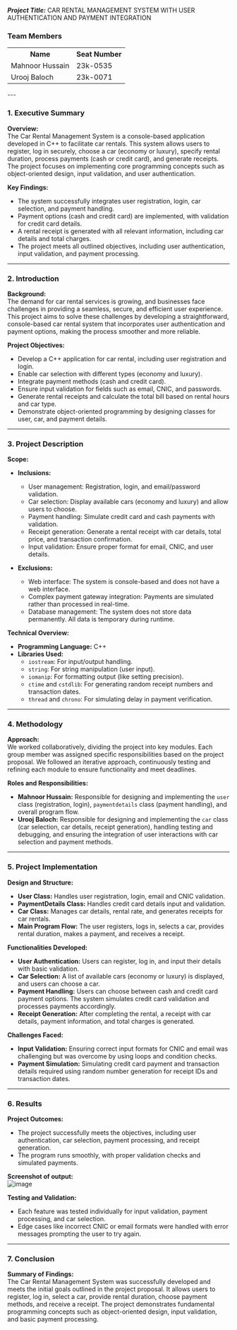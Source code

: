 ***Project Title:***
CAR RENTAL MANAGEMENT SYSTEM WITH USER AUTHENTICATION AND PAYMENT INTEGRATION
### Team Members
<table>
<tr>
	<th>Name</th>
	<th>Seat Number</th>
</tr>
<tr>
	<td> Mahnoor Hussain </td>
	<td> 23k-0535</td>
</tr>
<tr>
	<td> Urooj Baloch </td>
	<td> 23k-0071 </td>
</tr>
</table>
---

### 1. **Executive Summary**

**Overview:**  
The Car Rental Management System is a console-based application developed in C++ to facilitate car rentals. This system allows users to register, log in securely, choose a car (economy or luxury), specify rental duration, process payments (cash or credit card), and generate receipts. The project focuses on implementing core programming concepts such as object-oriented design, input validation, and user authentication.

**Key Findings:**  
- The system successfully integrates user registration, login, car selection, and payment handling.
- Payment options (cash and credit card) are implemented, with validation for credit card details.
- A rental receipt is generated with all relevant information, including car details and total charges.
- The project meets all outlined objectives, including user authentication, input validation, and payment processing.

---

### 2. **Introduction**

**Background:**  
The demand for car rental services is growing, and businesses face challenges in providing a seamless, secure, and efficient user experience. This project aims to solve these challenges by developing a straightforward, console-based car rental system that incorporates user authentication and payment options, making the process smoother and more reliable.

**Project Objectives:**  
- Develop a C++ application for car rental, including user registration and login.
- Enable car selection with different types (economy and luxury).
- Integrate payment methods (cash and credit card).
- Ensure input validation for fields such as email, CNIC, and passwords.
- Generate rental receipts and calculate the total bill based on rental hours and car type.
- Demonstrate object-oriented programming by designing classes for user, car, and payment details.

---

### 3. **Project Description**

**Scope:**  
- **Inclusions:**  
  - User management: Registration, login, and email/password validation.  
  - Car selection: Display available cars (economy and luxury) and allow users to choose.  
  - Payment handling: Simulate credit card and cash payments with validation.  
  - Receipt generation: Generate a rental receipt with car details, total price, and transaction confirmation.  
  - Input validation: Ensure proper format for email, CNIC, and user details.  

- **Exclusions:**  
  - Web interface: The system is console-based and does not have a web interface.  
  - Complex payment gateway integration: Payments are simulated rather than processed in real-time.  
  - Database management: The system does not store data permanently. All data is temporary during runtime.

**Technical Overview:**  
- **Programming Language:** C++  
- **Libraries Used:**  
  - `iostream`: For input/output handling.  
  - `string`: For string manipulation (user input).  
  - `iomanip`: For formatting output (like setting precision).  
  - `ctime` and `cstdlib`: For generating random receipt numbers and transaction dates.  
  - `thread` and `chrono`: For simulating delay in payment verification.  

---

### 4. **Methodology**

**Approach:**  
We worked collaboratively, dividing the project into key modules. Each group member was assigned specific responsibilities based on the project proposal. We followed an iterative approach, continuously testing and refining each module to ensure functionality and meet deadlines.

**Roles and Responsibilities:**  
- **Mahnoor Hussain:** Responsible for designing and implementing the `user` class (registration, login), `paymentdetails` class (payment handling), and overall program flow.
- **Urooj Baloch:** Responsible for designing and implementing the `car` class (car selection, car details, receipt generation), handling testing and debugging, and ensuring the integration of user interactions with car selection and payment methods.

---

### 5. **Project Implementation**

**Design and Structure:**  
- **User Class:** Handles user registration, login, email and CNIC validation.  
- **PaymentDetails Class:** Handles credit card details input and validation.  
- **Car Class:** Manages car details, rental rate, and generates receipts for car rentals.  
- **Main Program Flow:** The user registers, logs in, selects a car, provides rental duration, makes a payment, and receives a receipt.  

**Functionalities Developed:**  
- **User Authentication:** Users can register, log in, and input their details with basic validation.  
- **Car Selection:** A list of available cars (economy or luxury) is displayed, and users can choose a car.  
- **Payment Handling:** Users can choose between cash and credit card payment options. The system simulates credit card validation and processes payments accordingly.  
- **Receipt Generation:** After completing the rental, a receipt with car details, payment information, and total charges is generated.  

**Challenges Faced:**  
- **Input Validation:** Ensuring correct input formats for CNIC and email was challenging but was overcome by using loops and condition checks.  
- **Payment Simulation:** Simulating credit card payment and transaction details required using random number generation for receipt IDs and transaction dates.  

---

### 6. **Results**

**Project Outcomes:**  
- The project successfully meets the objectives, including user authentication, car selection, payment processing, and receipt generation.  
- The program runs smoothly, with proper validation checks and simulated payments.  

**Screenshot of output:**  
![image](https://github.com/user-attachments/assets/2e77a3b4-c9a3-4769-8c0b-baf01aa95ba0)


**Testing and Validation:**  
- Each feature was tested individually for input validation, payment processing, and car selection.  
- Edge cases like incorrect CNIC or email formats were handled with error messages prompting the user to try again.

---

### 7. **Conclusion**

**Summary of Findings:**  
The Car Rental Management System was successfully developed and meets the initial goals outlined in the project proposal. It allows users to register, log in, select a car, provide rental duration, choose payment methods, and receive a receipt. The project demonstrates fundamental programming concepts such as object-oriented design, input validation, and basic payment processing.
